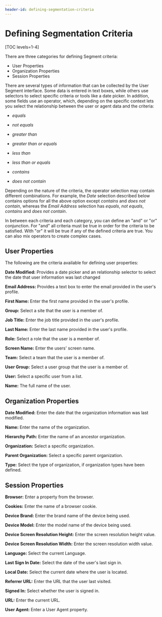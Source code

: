 ```yaml
---
header-id: defining-segmentation-criteria
---
```


# Defining Segmentation Criteria

[TOC levels=1-4]

There are three categories for defining Segment criteria:

- User Properties
- Organization Properties
- Session Properties

There are several types of information that can be collected by the User 
Segment interface. Some data is entered in text boxes, while others use 
selectors to select specific criteria or tools like a date picker. In addition, 
some fields use an operator, which, depending on the specific context lets you 
select the relationship between the user or agent data and the criteria:

- *equals*

- *not equals*

- *greater than*

- *greater than or equals*

- *less than*

- *less than or equals*

- *contains*

- *does not contain*

Depending on the nature of the criteria, the operator selection may contain 
different combinations. For example, the *Date* selection described below 
contains options for all the above option except *contains* and *does not 
contain*, whereas the *Email Address* selection has *equals*, *not equals*, 
*contains* and *does not contain*.

In between each criteria and each category, you can define an "and" or "or" 
conjunction. For "and" all criteria must be true in order for the criteria to be satisfied. With "or" it will be true if any of the defined criteria are true. You can also mix operators to create complex cases.

## User Properties

The following are the criteria available for defining user properties:

**Date Modified:** Provides a date picker and an relationship selector to select
the date that user information was last changed

**Email Address:** Provides a text box to enter the email provided in the user's  
profile.

**First Name:** Enter the first name provided in the user's profile.

**Group:** Select a site that the user is a member of.

**Job Title:** Enter the job title provided in the user's profile.

**Last Name:** Enter the last name provided in the user's profile.

**Role:** Select a role that the user is a member of.

**Screen Name:** Enter the users' screen name.

**Team:** Select a team that the user is a member of.

**User Group:** Select a user group that the user is a member of.

**User:** Select a specific user from a list.

**Name:** The full name of the user.

## Organization Properties

**Date Modified:** Enter the date that the organization information was last modified.

**Name:** Enter the name of the organization.

**Hierarchy Path:** Enter the name of an ancestor organization.

**Organization:** Select a specific organization.

**Parent Organization:** Select a specific parent organization.

**Type:** Select the type of organization, if organization types have been defined.

## Session Properties

**Browser:** Enter a property from the browser.

**Cookies:** Enter the name of a browser cookie.

**Device Brand:** Enter the brand name of the device being used.

**Device Model:** Enter the model name of the device being used.

**Device Screen Resolution Height:** Enter the screen resolution 
height value.

**Device Screen Resolution Width:** Enter the screen resolution width value.

**Language:** Select the current Language.

**Last Sign In Date:** Select the date of the user's last sign in.

**Local Date:** Select the current date where the user is located.

**Referrer URL:** Enter the URL that the user last visited.

**Signed In:** Select whether the user is signed in.

**URL:** Enter the current URL.

**User Agent:** Enter a User Agent property.
